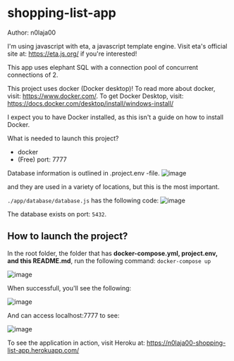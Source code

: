# shopping-list-app

Author: n0laja00

I'm using javascript with eta, a javascript template engine. Visit eta's official site at: https://eta.js.org/ if you're interested!

This app uses elephant SQL with a connection pool of concurrent connections of 2.

This project uses docker (Docker desktop)! To read more about docker, visit: https://www.docker.com/. To get Docker Desktop, visit: https://docs.docker.com/desktop/install/windows-install/

I expect you to have Docker installed, as this isn't a guide on how to install Docker.

What is needed to launch this project? 
 - docker
 - (Free) port: 7777

Database information is outlined in .project.env -file. 
![image](https://user-images.githubusercontent.com/73889850/192112125-7c45127d-c340-4ebb-b981-b8f36b1a034f.png)

and they are used in a variety of locations, but this is the most important. 

```./app/database/database.js``` has the following code:
![image](https://user-images.githubusercontent.com/73889850/192112158-ccbe2a4a-4060-4b7d-bae0-08530d5815d3.png)

The database exists on port: ```5432```. 


## How to launch the project? 

In the root folder, the folder that has **docker-compose.yml, project.env, and this README.md**, run the following command: ```docker-compose up```

![image](https://user-images.githubusercontent.com/73889850/192112258-d7708b7b-1ac3-4848-8f78-9883f41c6480.png)

When successfull, you'll see the following:

![image](https://user-images.githubusercontent.com/73889850/192112299-3eb8afa0-6fb5-4199-a671-b918a3d288d9.png)

And can access localhost:7777 to see: 

![image](https://user-images.githubusercontent.com/73889850/192142816-aeaf2edc-93ed-4351-a42b-2beacdb385b8.png)

To see the application in action, visit Heroku at: https://n0laja00-shopping-list-app.herokuapp.com/

